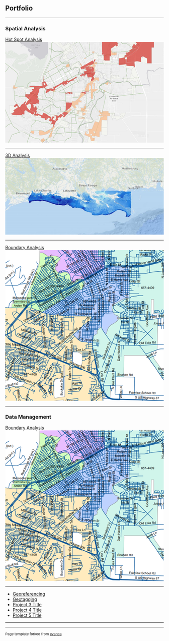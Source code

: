 ## Portfolio

---

### Spatial Analysis 

[Hot Spot Analysis](/sample_page)
<img src="images/h77.PNG?raw=true"/>

---
[3D Analysis](/pdf/sample_presentation.pdf)
<img src="images/3d2.PNG?raw=true"/>

---
[Boundary Analysis](http://example.com/)
<img src="images/b1.PNG?raw=true"/>

---

### Data Management

[Boundary Analysis](http://example.com/)
<img src="images/b1.PNG?raw=true"/>

---

- [Georeferencing](http://example.com/)
- [Geotagging](http://example.com/)
- [Project 3 Title](http://example.com/)
- [Project 4 Title](http://example.com/)
- [Project 5 Title](http://example.com/)

---




---
<p style="font-size:11px">Page template forked from <a href="https://github.com/evanca/quick-portfolio">evanca</a></p>
<!-- Remove above link if you don't want to attibute -->
